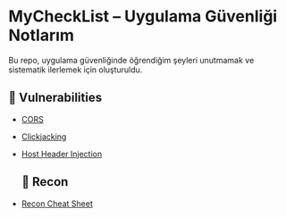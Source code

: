 # MyCheckList – Uygulama Güvenliği Notlarım
Bu repo, uygulama güvenliğinde öğrendiğim şeyleri unutmamak ve  sistematik ilerlemek için oluşturuldu.

## 📂 Vulnerabilities
- [CORS](./Vulnerabilities/CORS/README.md)
- [Clickjacking](./Vulnerabilities/Clickjacking/README.md)
- [Host Header Injection](./Vulnerabilities/Host-Header-Injection/README.md)

  ## 📂 Recon
- [Recon Cheat Sheet](./recon/recon.md)
